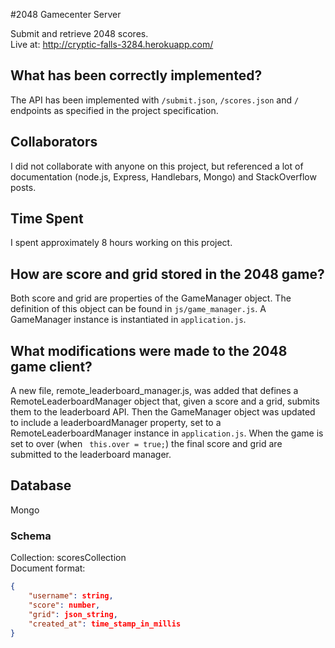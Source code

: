 #2048 Gamecenter Server

Submit and retrieve 2048 scores.  
Live at: http://cryptic-falls-3284.herokuapp.com/

## What has been correctly implemented?
The API has been implemented with `/submit.json`, `/scores.json` and `/` endpoints as specified in the project specification.  

## Collaborators
I did not collaborate with anyone on this project, but referenced a lot of documentation (node.js, Express, Handlebars, Mongo) and StackOverflow posts.  

## Time Spent
I spent approximately 8 hours working on this project.  

## How are score and grid stored in the 2048 game?
Both score and grid are properties of the GameManager object. The definition of this object can be found in `js/game_manager.js`. A GameManager instance is instantiated in `application.js`.  

## What modifications were made to the 2048 game client?
A new file, remote_leaderboard_manager.js, was added that defines a RemoteLeaderboardManager object that, given a score and a grid, submits them to the leaderboard API. Then the GameManager object was updated to include a leaderboardManager property, set to a RemoteLeaderboardManager instance in `application.js`. When the game is set to over (when ` this.over = true;`) the final score and grid are submitted to the leaderboard manager.  

## Database
Mongo 

### Schema
Collection: scoresCollection  
Document format: 
```json
{
	"username": string,
	"score": number,
	"grid": json_string,
	"created_at": time_stamp_in_millis
}
```

